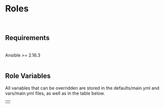 <h1>Roles</h1>
<br>

<h2>Requirements</h2>
<br>
Ansible >= 2.16.3<br>

<br>
<h2>Role Variables</h2>
All variables that can be overridden are stored in the defaults/main.yml and vars/main.yml files, as well as in the table below.

<table>
<td>
  <tr></tr>
  <tr></tr>
</td>
</table>
